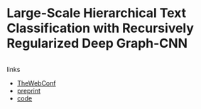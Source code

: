 # Large-Scale Hierarchical Text Classification with Recursively Regularized Deep Graph-CNN

```

```

links
- [TheWebConf]()
- [preprint](http://www.cse.ust.hk/~yqsong/papers/2018-WWW-Text-GraphCNN.pdf)
- [code](https://github.com/HKUST-KnowComp/DeepGraphCNNforTexts)
